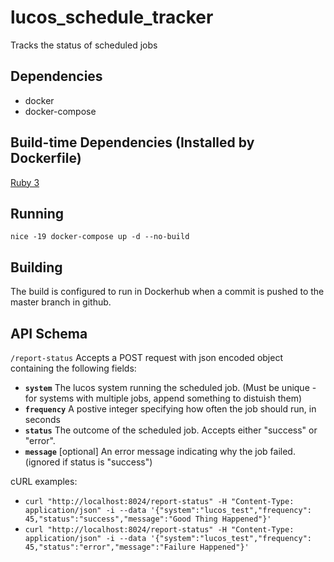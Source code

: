 # lucos_schedule_tracker
Tracks the status of scheduled jobs

## Dependencies
* docker
* docker-compose

## Build-time Dependencies (Installed by Dockerfile)
[Ruby 3](https://www.ruby-lang.org/en/)

## Running
`nice -19 docker-compose up -d --no-build`

## Building
The build is configured to run in Dockerhub when a commit is pushed to the master branch in github.

## API Schema

`/report-status` Accepts a POST request with json encoded object containing the following fields:

* **`system`** The lucos system running the scheduled job.  (Must be unique - for systems with multiple jobs, append something to distuish them)
* **`frequency`** A postive integer specifying how often the job should run, in seconds
* **`status`** The outcome of the scheduled job.  Accepts either "success" or "error".
* **`message`** [optional] An error message indicating why the job failed.  (ignored if status is "success")

cURL examples:

* `curl "http://localhost:8024/report-status" -H "Content-Type: application/json" -i --data '{"system":"lucos_test","frequency": 45,"status":"success","message":"Good Thing Happened"}'`
* `curl "http://localhost:8024/report-status" -H "Content-Type: application/json" -i --data '{"system":"lucos_test","frequency": 45,"status":"error","message":"Failure Happened"}'`